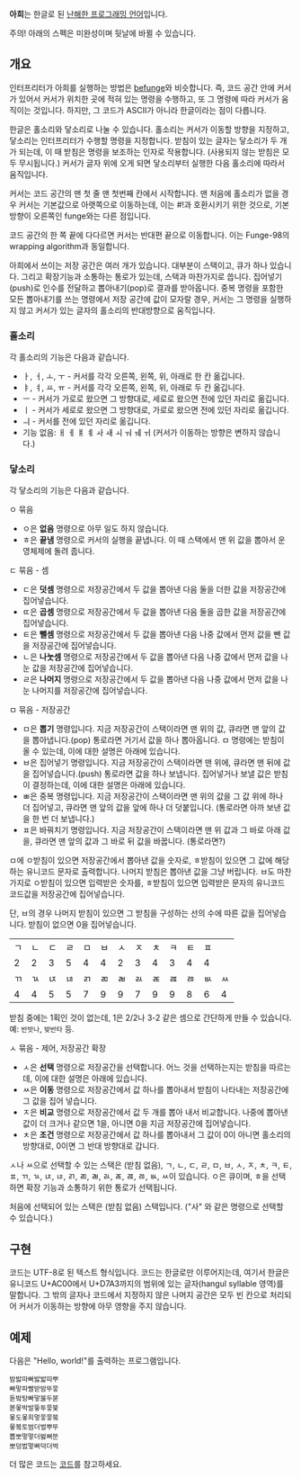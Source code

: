 **아희**는 한글로 된 [난해한 프로그래밍 언어](http://ko.wikipedia.org/wiki/%EB%82%9C%ED%95%B4%ED%95%9C_%ED%94%84%EB%A1%9C%EA%B7%B8%EB%9E%98%EB%B0%8D_%EC%96%B8%EC%96%B4)입니다.
 
주의! 아래의 스펙은 미완성이며 뒷날에 바뀔 수 있습니다.
  
## 개요

인터프리터가 아희를 실행하는 방법은 [befunge](http://esolangs.org/wiki/Befunge)와 비슷합니다. 즉, 코드 공간 안에 커서가 있어서 커서가 위치한 곳에 적혀 있는 명령을 수행하고, 또 그 명령에 따라 커서가 움직이는 것입니다. 하지만, 그 코드가 ASCII가 아니라 한글이라는 점이 다릅니다.

한글은 홀소리와 닿소리로 나눌 수 있습니다. 홀소리는 커서가 이동할 방향을 지정하고, 닿소리는 인터프리터가 수행할 명령을 지정합니다. 받침이 있는 글자는 닿소리가 두 개가 되는데, 이 때 받침은 명령을 보조하는 인자로 작용합니다. (사용되지 않는 받침은 모두 무시됩니다.) 커서가 글자 위에 오게 되면 닿소리부터 실행한 다음 홀소리에 따라서 움직입니다.

커서는 코드 공간의 맨 첫 줄 맨 첫번째 칸에서 시작합니다. 맨 처음에 홀소리가 없을 경우 커서는 기본값으로 아랫쪽으로 이동하는데, 이는 #!과 호환시키기 위한 것으로, 기본 방향이 오른쪽인 funge와는 다른 점입니다.

코드 공간의 한 쪽 끝에 다다르면 커서는 반대편 끝으로 이동합니다. 이는 Funge-98의 wrapping algorithm과 동일합니다.

아희에서 쓰이는 저장 공간은 여러 개가 있습니다. 대부분이 스택이고, 큐가 하나 있습니다. 그리고 확장기능과 소통하는 통로가 있는데, 스택과 마찬가지로 씁니다. 집어넣기(push)로 인수를 전달하고 뽑아내기(pop)로 결과를 받아옵니다. 중복 명령을 포함한 모든 뽑아내기를 쓰는 명령에서 저장 공간에 값이 모자랄 경우, 커서는 그 명령을 실행하지 않고 커서가 있는 글자의 홀소리의 반대방향으로 움직입니다.
   
### 홀소리

각 홀소리의 기능은 다음과 같습니다.

* ㅏ, ㅓ, ㅗ, ㅜ - 커서를 각각 오른쪽, 왼쪽, 위, 아래로 한 칸 옮깁니다.
* ㅑ, ㅕ, ㅛ, ㅠ - 커서를 각각 오른쪽, 왼쪽, 위, 아래로 두 칸 옮깁니다.
* ㅡ - 커서가 가로로 왔으면 그 방향대로, 세로로 왔으면 전에 있던 자리로 옮깁니다.
* ㅣ - 커서가 세로로 왔으면 그 방향대로, 가로로 왔으면 전에 있던 자리로 옮깁니다.
* ㅢ - 커서를 전에 있던 자리로 옮깁니다.
* 기능 없음: ㅐ ㅔ ㅒ ㅖ ㅘ ㅙ ㅚ ㅝ ㅞ ㅟ (커서가 이동하는 방향은 변하지 않습니다.)
    
### 닿소리

각 닿소리의 기능은 다음과 같습니다.

ㅇ 묶음

* ㅇ은 **없음** 명령으로 아무 일도 하지 않습니다.
* ㅎ은 **끝냄** 명령으로 커서의 실행을 끝냅니다. 이 때 스택에서 맨 위 값을 뽑아서 운영체제에 돌려 줍니다.

ㄷ 묶음 - 셈

* ㄷ은 **덧셈** 명령으로 저장공간에서 두 값을 뽑아낸 다음 둘을 더한 값을 저장공간에 집어넣습니다.
* ㄸ은 **곱셈** 명령으로 저장공간에서 두 값을 뽑아낸 다음 둘을 곱한 값을 저장공간에 집어넣습니다.
* ㅌ은 **뺄셈** 명령으로 저장공간에서 두 값을 뽑아낸 다음 나중 값에서 먼저 값을 뺀 값을 저장공간에 집어넣습니다.
* ㄴ은 **나눗셈** 명령으로 저장공간에서 두 값을 뽑아낸 다음 나중 값에서 먼저 값을 나눈 값을 저장공간에 집어넣습니다.
* ㄹ은 **나머지** 명령으로 저장공간에서 두 값을 뽑아낸 다음 나중 값에서 먼저 값을 나눈 나머지를 저장공간에 집어넣습니다.

ㅁ 묶음 - 저장공간

* ㅁ은 **뽑기** 명령입니다. 지금 저장공간이 스택이라면 맨 위의 값, 큐라면 맨 앞의 값을 뽑아냅니다.(pop) 통로라면 거기서 값을 하나 뽑아옵니다. ㅁ 명령에는 받침이 올 수 있는데, 이에 대한 설명은 아래에 있습니다.
* ㅂ은 집어넣기 명령입니다. 지금 저장공간이 스택이라면 맨 위에, 큐라면 맨 뒤에 값을 집어넣습니다.(push) 통로라면 값을 하나 보냅니다. 집어넣거나 보낼 값은 받침이 결정하는데, 이에 대한 설명은 아래에 있습니다.
* ㅃ은 중복 명령입니다. 지금 저장공간이 스택이라면 맨 위의 값을 그 값 위에 하나 더 집어넣고, 큐라면 맨 앞의 값을 앞에 하나 더 덧붙입니다. (통로라면 아까 보낸 값을 한 번 더 보냅니다.)
* ㅍ은 바꿔치기 명령입니다. 지금 저장공간이 스택이라면 맨 위 값과 그 바로 아래 값을, 큐라면 맨 앞의 값과 그 바로 뒤 값을 바꿉니다. (통로라면?)

ㅁ에 ㅇ받침이 있으면 저장공간에서 뽑아낸 값을 숫자로, ㅎ받침이 있으면 그 값에 해당하는 유니코드 문자로 출력합니다. 나머지 받침은 뽑아낸 값을 그냥 버립니다. ㅂ도 마찬가지로 ㅇ받침이 있으면 입력받은 숫자를, ㅎ받침이 있으면 입력받은 문자의 유니코드 코드값을 저장공간에 집어넣습니다.

단, ㅂ의 경우 나머지 받침이 있으면 그 받침을 구성하는 선의 수에 따른 값을 집어넣습니다. 받침이 없으면 0을 집어넣습니다.

<table class="datatable">
  <tr>
  <td>ㄱ</td> <td>ㄴ</td> <td>ㄷ</td> <td>ㄹ</td> <td>ㅁ</td> <td>ㅂ</td> <td>ㅅ</td> <td>ㅈ</td> <td>ㅊ</td> <td>ㅋ</td> <td>ㅌ</td> <td>ㅍ</td> <td>&nbsp;</td>
  </tr>
  <tr>
  <td>2</td><td>2</td> <td>3</td> <td>5</td> <td>4</td> <td>4</td> <td>2</td> <td>3</td> <td>4</td> <td>3</td> <td>4</td> <td>4</td> <td>&nbsp;</td>
  </tr>
  <tr>
  <td>ㄲ</td> <td>ㄳ</td> <td>ㄵ</td> <td>ㄶ</td> <td>ㄺ</td> <td>ㄻ</td> <td>ㄼ</td> <td>ㄽ</td> <td>ㄾ</td> <td>ㄿ</td> <td>ㅀ</td> <td>ㅄ</td> <td>ㅆ</td>
  </tr>
  <tr>
  <td>4</td> <td>4</td> <td>5</td> <td>5</td> <td>7</td> <td>9</td> <td>9</td> <td>7</td> <td>9</td> <td>9</td> <td>8</td> <td>6</td> <td>4</td>
  </tr>
</table>

받침 중에는 1획인 것이 없는데, 1은 2/2나 3-2 같은 셈으로 간단하게 만들 수 있습니다. 예: `반밧나`, `밪반타` 등.

ㅅ 묶음 - 제어, 저장공간 확장

* ㅅ은 **선택** 명령으로 저장공간을 선택합니다. 어느 것을 선택하는지는 받침을 따르는데, 이에 대한 설명은 아래에 있습니다.
* ㅆ은 **이동** 명령으로 저장공간에서 값 하나를 뽑아내서 받침이 나타내는 저장공간에 그 값을 집어 넣습니다.
* ㅈ은 **비교** 명령으로 저장공간에서 값 두 개를 뽑아 내서 비교합니다. 나중에 뽑아낸 값이 더 크거나 같으면 1을, 아니면 0을 지금 저장공간에 집어넣습니다.
* ㅊ은 **조건** 명령으로 저장공간에서 값 하나를 뽑아내서 그 값이 0이 아니면 홀소리의 방향대로, 0이면 그 반대 방향대로 갑니다.

ㅅ나 ㅆ으로 선택할 수 있는 스택은 (받침 없음), ㄱ, ㄴ, ㄷ, ㄹ, ㅁ, ㅂ, ㅅ, ㅈ, ㅊ, ㅋ, ㅌ, ㅍ, ㄲ, ㄳ, ㄵ, ㄶ, ㄺ, ㄻ, ㄼ, ㄽ, ㄾ, ㄿ, ㅀ, ㅄ, ㅆ이 있습니다. ㅇ은 큐이며, ㅎ을 선택하면 확장 기능과 소통하기 위한 통로가 선택됩니다.

처음에 선택되어 있는 스택은 (받침 없음) 스택입니다. ("사" 와 같은 명령으로 선택할 수 있습니다.)
          
## 구현

코드는 UTF-8로 된 텍스트 형식입니다. 코드는 한글로만 이루어지는데, 여기서 한글은 유니코드 U+AC00에서 U+D7A3까지의 범위에 있는 글자(hangul syllable 영역)를 말합니다. 그 밖의 글자나 코드에서 지정하지 않은 나머지 공간은 모두 빈 칸으로 처리되어 커서가 이동하는 방향에 아무 영향을 주지 않습니다.

## 예제

다음은 "Hello, world!"를 출력하는 프로그램입니다.

    밤밣따빠밣밟따뿌
    빠맣파빨받밤뚜뭏
    돋밬탕빠맣붏두붇
    볻뫃박발뚷투뭏붖
    뫃도뫃희멓뭏뭏붘
    뫃봌토범더벌뿌뚜
    뽑뽀멓멓더벓뻐뚠
    뽀덩벐멓뻐덕더벅

더 많은 코드는 [코드](/code.ko/)를 참고하세요.

